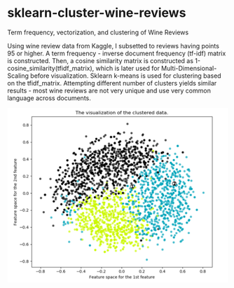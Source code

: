 # sklearn-cluster-wine-reviews
Term frequency, vectorization, and clustering of Wine Reviews

Using wine review data from Kaggle, I subsetted to reviews having points 95 or higher. A term frequency - inverse document frequency 
(tf-idf) matrix is constructed.  Then, a cosine similarity matrix is constructed as 1-cosine_similarity(tfidf_matrix), which is later 
used for Multi-Dimensional-Scaling before visualization.  Sklearn k-means is used for clustering based on the tfidf_matrix. Attempting different number of clusters yields similar results - most wine reviews are not very unique and use very common language across documents.

![scatter](https://github.com/datavizhokie/sklearn-cluster-wine-reviews/blob/master/3-cluster%20scatter.PNG "3-cluster scatter")
